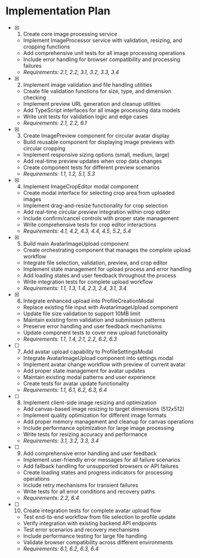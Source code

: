 # Implementation Plan

- [x] 1. Create core image processing service
  - Implement ImageProcessor service with validation, resizing, and cropping functions
  - Add comprehensive unit tests for all image processing operations
  - Include error handling for browser compatibility and processing failures
  - _Requirements: 2.1, 2.2, 3.1, 3.2, 3.3, 3.4_

- [x] 2. Implement image validation and file handling utilities
  - Create file validation functions for size, type, and dimension checking
  - Implement preview URL generation and cleanup utilities
  - Add TypeScript interfaces for all image processing data models
  - Write unit tests for validation logic and edge cases
  - _Requirements: 2.1, 2.2, 6.1_

- [x] 3. Create ImagePreview component for circular avatar display
  - Build reusable component for displaying image previews with circular cropping
  - Implement responsive sizing options (small, medium, large)
  - Add real-time preview updates when crop data changes
  - Create component tests for different preview scenarios
  - _Requirements: 1.1, 1.2, 5.1, 5.3_

- [x] 4. Implement ImageCropEditor modal component
  - Create modal interface for selecting crop area from uploaded images
  - Implement drag-and-resize functionality for crop selection
  - Add real-time circular preview integration within crop editor
  - Include confirm/cancel controls with proper state management
  - Write comprehensive tests for crop editor interactions
  - _Requirements: 4.1, 4.2, 4.3, 4.4, 4.5, 5.2, 5.4_

- [x] 5. Build main AvatarImageUpload component
  - Create orchestrating component that manages the complete upload workflow
  - Integrate file selection, validation, preview, and crop editor
  - Implement state management for upload process and error handling
  - Add loading states and user feedback throughout the process
  - Write integration tests for complete upload workflow
  - _Requirements: 1.1, 1.3, 1.4, 2.3, 2.4, 3.1, 3.4_

- [x] 6. Integrate enhanced upload into ProfileCreationModal
  - Replace existing file input with AvatarImageUpload component
  - Update file size validation to support 10MB limit
  - Maintain existing form validation and submission patterns
  - Preserve error handling and user feedback mechanisms
  - Update component tests to cover new upload functionality
  - _Requirements: 1.1, 1.4, 2.1, 2.2, 6.2, 6.3_

- [ ] 7. Add avatar upload capability to ProfileSettingsModal
  - Integrate AvatarImageUpload component into settings modal
  - Implement avatar change workflow with preview of current avatar
  - Add proper state management for avatar updates
  - Maintain existing modal patterns and user experience
  - Create tests for avatar update functionality
  - _Requirements: 1.1, 6.1, 6.2, 6.3, 6.4_

- [ ] 8. Implement client-side image resizing and optimization
  - Add canvas-based image resizing to target dimensions (512x512)
  - Implement quality optimization for different image formats
  - Add proper memory management and cleanup for canvas operations
  - Include performance optimization for large image processing
  - Write tests for resizing accuracy and performance
  - _Requirements: 3.1, 3.2, 3.3, 3.4_

- [ ] 9. Add comprehensive error handling and user feedback
  - Implement user-friendly error messages for all failure scenarios
  - Add fallback handling for unsupported browsers or API failures
  - Create loading states and progress indicators for processing operations
  - Include retry mechanisms for transient failures
  - Write tests for all error conditions and recovery paths
  - _Requirements: 2.2, 6.4_

- [ ] 10. Create integration tests for complete avatar upload flow
  - Test end-to-end workflow from file selection to profile update
  - Verify integration with existing backend API endpoints
  - Test error scenarios and recovery mechanisms
  - Include performance testing for large file handling
  - Validate browser compatibility across different environments
  - _Requirements: 6.1, 6.2, 6.3, 6.4_